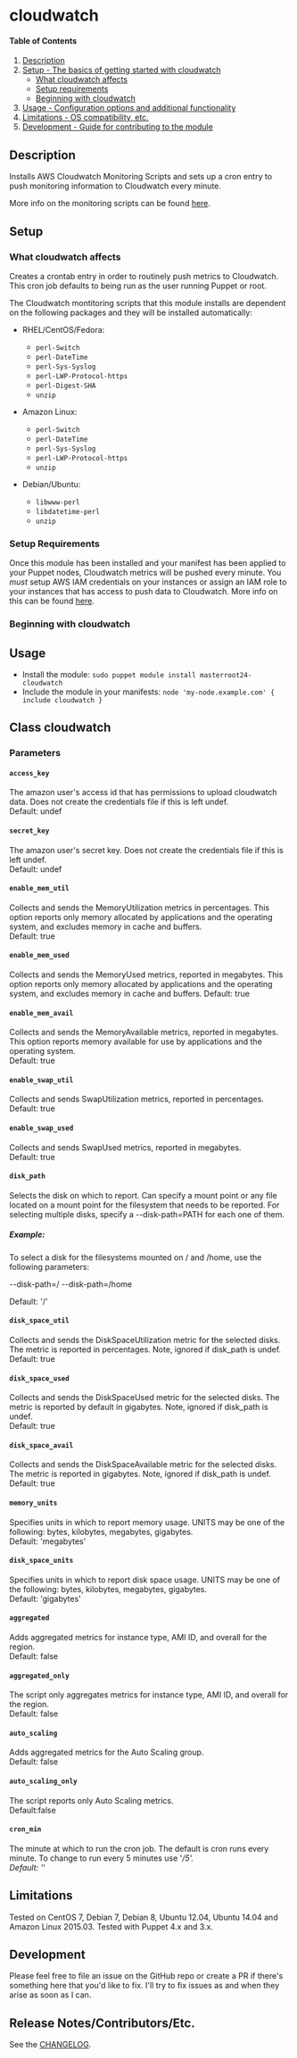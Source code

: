 # cloudwatch

#### Table of Contents

1. [Description](#description)
1. [Setup - The basics of getting started with cloudwatch](#setup)
    * [What cloudwatch affects](#what-cloudwatch-affects)
    * [Setup requirements](#setup-requirements)
    * [Beginning with cloudwatch](#beginning-with-cloudwatch)
1. [Usage - Configuration options and additional functionality](#usage)
1. [Limitations - OS compatibility, etc.](#limitations)
1. [Development - Guide for contributing to the module](#development)

## Description

Installs AWS Cloudwatch Monitoring Scripts and sets up a cron entry to 
push monitoring information to Cloudwatch every minute.

More info on the monitoring scripts can be found [here](http://docs.aws.amazon.com/AmazonCloudWatch/latest/DeveloperGuide/mon-scripts.html).

## Setup

### What cloudwatch affects

Creates a crontab entry in order to routinely push metrics to Cloudwatch.
This cron job defaults to being run as the user running Puppet or root. 

The Cloudwatch montitoring scripts that this module installs are
dependent on the following packages and they will be installed automatically:

  * RHEL/CentOS/Fedora:
    * `perl-Switch`
    * `perl-DateTime`
    * `perl-Sys-Syslog`
    * `perl-LWP-Protocol-https`
    * `perl-Digest-SHA`
    * `unzip`
      
  * Amazon Linux:
    * `perl-Switch`
    * `perl-DateTime`
    * `perl-Sys-Syslog`
    * `perl-LWP-Protocol-https`
    * `unzip`
      
  * Debian/Ubuntu:
    * `libwww-perl`
    * `libdatetime-perl`
    * `unzip`

### Setup Requirements

Once this module has been installed and your manifest has been applied to your
Puppet nodes, Cloudwatch metrics will be pushed every minute. You *must* setup
AWS IAM credentials on your instances or assign an IAM role to your instances
that has access to push data to Cloudwatch. More info on this can be found
[here](http://docs.aws.amazon.com/AmazonCloudWatch/latest/DeveloperGuide/mon-scripts.html#mon-scripts-getstarted).  

### Beginning with cloudwatch

## Usage

  * Install the module: `sudo puppet module install masterroot24-cloudwatch`
  * Include the module in your manifests: `node 'my-node.example.com' { include cloudwatch }`

## Class cloudwatch

### Parameters

#### `access_key`
The amazon user's access id that has permissions to upload cloudwatch data.
Does not create the credentials file if this is left undef.  
Default: undef

#### `secret_key`
The amazon user's secret key.
Does not create the credentials file if this is left undef.  
Default: undef

#### `enable_mem_util`
Collects and sends the MemoryUtilization metrics in percentages.
This option reports only memory allocated by applications and the operating
system, and excludes memory in cache and buffers.  
Default: true

#### `enable_mem_used`
Collects and sends the MemoryUsed metrics, reported in megabytes.
This option reports only memory allocated by applications and the operating
system, and excludes memory in cache and buffers.
Default: true  

#### `enable_mem_avail`
Collects and sends the MemoryAvailable metrics, reported in megabytes.
This option reports memory available for use by applications and the
operating system.  
Default: true

#### `enable_swap_util`
Collects and sends SwapUtilization metrics, reported in percentages.  
Default: true

#### `enable_swap_used`
Collects and sends SwapUsed metrics, reported in megabytes.  
Default: true

#### `disk_path`
Selects the disk on which to report.
Can specify a mount point or any file located on a mount point for the
filesystem that needs to be reported. For selecting multiple disks,
specify a --disk-path=PATH for each one of them.

##### Example:  
To select a disk for the filesystems mounted on / and /home, use the
following parameters:

   --disk-path=/ --disk-path=/home

Default: '/'

#### `disk_space_util`
Collects and sends the DiskSpaceUtilization metric for the selected disks.
The metric is reported in percentages.
Note, ignored if disk_path is undef.  
Default: true

#### `disk_space_used`
Collects and sends the DiskSpaceUsed metric for the selected disks.
The metric is reported by default in gigabytes.
Note, ignored if disk_path is undef.  
Default: true

#### `disk_space_avail`
Collects and sends the DiskSpaceAvailable metric for the selected disks.
The metric is reported in gigabytes.
Note, ignored if disk_path is undef.  
Default: true

#### `memory_units`
Specifies units in which to report memory usage.
UNITS may be one of the following: bytes, kilobytes, megabytes, gigabytes.  
Default: 'megabytes'

#### `disk_space_units`
Specifies units in which to report disk space usage.
UNITS may be one of the following: bytes, kilobytes, megabytes, gigabytes.  
Default: 'gigabytes'

#### `aggregated`
Adds aggregated metrics for instance type, AMI ID, and overall for the region.  
Default: false

#### `aggregated_only`
The script only aggregates metrics for instance type, AMI ID, and overall for the region.  
Default: false

#### `auto_scaling`
Adds aggregated metrics for the Auto Scaling group.  
Default: false

#### `auto_scaling_only`
The script reports only Auto Scaling metrics.  
Default:false

#### `cron_min`
The minute at which to run the cron job.
The default is cron runs every minute.  To change to run every 5 minutes use '*/5'.  
Default: '*'

## Limitations

Tested on CentOS 7, Debian 7, Debian 8, Ubuntu 12.04, Ubuntu 14.04 and Amazon Linux 2015.03.
Tested with Puppet 4.x and 3.x.

## Development

Please feel free to file an issue on the GitHub repo or create a PR if
there's something here that you'd like to fix. I'll try to fix issues
as and when they arise as soon as I can.

## Release Notes/Contributors/Etc.

See the [CHANGELOG](CHANGELOG.md).
